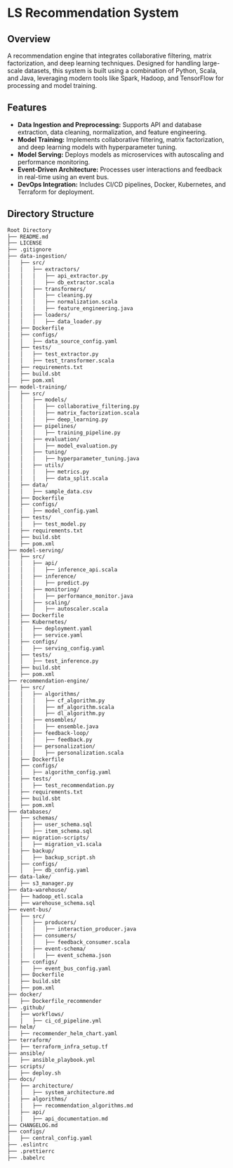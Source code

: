 # LS Recommendation System

## Overview
A recommendation engine that integrates collaborative filtering, matrix factorization, and deep learning techniques. Designed for handling large-scale datasets, this system is built using a combination of Python, Scala, and Java, leveraging modern tools like Spark, Hadoop, and TensorFlow for processing and model training.

## Features
- **Data Ingestion and Preprocessing:** Supports API and database extraction, data cleaning, normalization, and feature engineering.
- **Model Training:** Implements collaborative filtering, matrix factorization, and deep learning models with hyperparameter tuning.
- **Model Serving:** Deploys models as microservices with autoscaling and performance monitoring.
- **Event-Driven Architecture:** Processes user interactions and feedback in real-time using an event bus.
- **DevOps Integration:** Includes CI/CD pipelines, Docker, Kubernetes, and Terraform for deployment.

## Directory Structure
```bash
Root Directory
├── README.md
├── LICENSE
├── .gitignore
├── data-ingestion/
│   ├── src/
│   │   ├── extractors/
│   │   │   ├── api_extractor.py
│   │   │   ├── db_extractor.scala
│   │   ├── transformers/
│   │   │   ├── cleaning.py
│   │   │   ├── normalization.scala
│   │   │   ├── feature_engineering.java
│   │   ├── loaders/
│   │   │   ├── data_loader.py
│   ├── Dockerfile
│   ├── configs/
│   │   ├── data_source_config.yaml
│   ├── tests/
│   │   ├── test_extractor.py
│   │   ├── test_transformer.scala
│   ├── requirements.txt
│   ├── build.sbt
│   ├── pom.xml
├── model-training/
│   ├── src/
│   │   ├── models/
│   │   │   ├── collaborative_filtering.py
│   │   │   ├── matrix_factorization.scala
│   │   │   ├── deep_learning.py
│   │   ├── pipelines/
│   │   │   ├── training_pipeline.py
│   │   ├── evaluation/
│   │   │   ├── model_evaluation.py
│   │   ├── tuning/
│   │   │   ├── hyperparameter_tuning.java
│   │   ├── utils/
│   │   │   ├── metrics.py
│   │   │   ├── data_split.scala
│   ├── data/
│   │   ├── sample_data.csv
│   ├── Dockerfile
│   ├── configs/
│   │   ├── model_config.yaml
│   ├── tests/
│   │   ├── test_model.py
│   ├── requirements.txt
│   ├── build.sbt
│   ├── pom.xml
├── model-serving/
│   ├── src/
│   │   ├── api/
│   │   │   ├── inference_api.scala
│   │   ├── inference/
│   │   │   ├── predict.py
│   │   ├── monitoring/
│   │   │   ├── performance_monitor.java
│   │   ├── scaling/
│   │   │   ├── autoscaler.scala
│   ├── Dockerfile
│   ├── Kubernetes/
│   │   ├── deployment.yaml
│   │   ├── service.yaml
│   ├── configs/
│   │   ├── serving_config.yaml
│   ├── tests/
│   │   ├── test_inference.py
│   ├── build.sbt
│   ├── pom.xml
├── recommendation-engine/
│   ├── src/
│   │   ├── algorithms/
│   │   │   ├── cf_algorithm.py
│   │   │   ├── mf_algorithm.scala
│   │   │   ├── dl_algorithm.py
│   │   ├── ensembles/
│   │   │   ├── ensemble.java
│   │   ├── feedback-loop/
│   │   │   ├── feedback.py
│   │   ├── personalization/
│   │   │   ├── personalization.scala
│   ├── Dockerfile
│   ├── configs/
│   │   ├── algorithm_config.yaml
│   ├── tests/
│   │   ├── test_recommendation.py
│   ├── requirements.txt
│   ├── build.sbt
│   ├── pom.xml
├── databases/
│   ├── schemas/
│   │   ├── user_schema.sql
│   │   ├── item_schema.sql
│   ├── migration-scripts/
│   │   ├── migration_v1.scala
│   ├── backup/
│   │   ├── backup_script.sh
│   ├── configs/
│   │   ├── db_config.yaml
├── data-lake/
│   ├── s3_manager.py
├── data-warehouse/
│   ├── hadoop_etl.scala
│   ├── warehouse_schema.sql
├── event-bus/
│   ├── src/
│   │   ├── producers/
│   │   │   ├── interaction_producer.java
│   │   ├── consumers/
│   │   │   ├── feedback_consumer.scala
│   │   ├── event-schema/
│   │   │   ├── event_schema.json
│   ├── configs/
│   │   ├── event_bus_config.yaml
│   ├── Dockerfile
│   ├── build.sbt
│   ├── pom.xml
├── docker/
│   ├── Dockerfile_recommender
├── .github/
│   ├── workflows/
│   │   ├── ci_cd_pipeline.yml
├── helm/
│   ├── recommender_helm_chart.yaml
├── terraform/
│   ├── terraform_infra_setup.tf
├── ansible/
│   ├── ansible_playbook.yml
├── scripts/
│   ├── deploy.sh
├── docs/
│   ├── architecture/
│   │   ├── system_architecture.md
│   ├── algorithms/
│   │   ├── recommendation_algorithms.md
│   ├── api/
│   │   ├── api_documentation.md
├── CHANGELOG.md
├── configs/
│   ├── central_config.yaml
├── .eslintrc
├── .prettierrc
├── .babelrc
